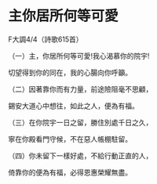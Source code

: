# 主你居所何等可愛

F大調4/4（詩歌615首）

（一）主，你居所何等可愛!我心渴慕你的院宇!

切望得到你的同在，我的心腸向你呼籲。

（二）因著靠你而有力量，前途險阻毫不思顧，

錫安大道心中想往，如此之人，便為有福。

（三）在你院宇一日之留，勝住別處千日之久，

寧在你殿看門守候，不在惡人帳棚駐留。

（四）你未留下一樣好處，不給行動正直的人，

倚靠你的便為有福，必得恩惠榮耀無盡。